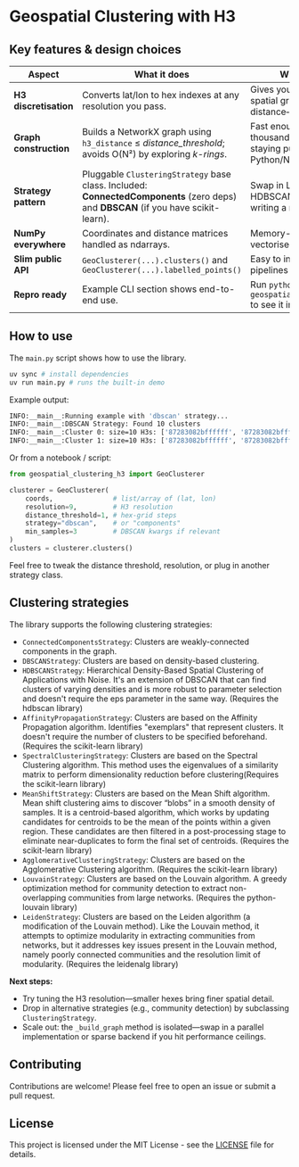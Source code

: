 # Geospatial Clustering with H3

## Key features & design choices

| Aspect                 | What it does                                                                                                                        | Why it matters                                                                  |
| ---------------------- | ----------------------------------------------------------------------------------------------------------------------------------- | ------------------------------------------------------------------------------- |
| **H3 discretisation**  | Converts lat/lon to hex indexes at any resolution you pass.                                                                         | Gives you a true equal-area spatial grid, perfect for distance‐only clustering. |
| **Graph construction** | Builds a NetworkX graph using `h3_distance` ≤ *distance\_threshold*; avoids O(N²) by exploring *k-rings*.                           | Fast enough for tens-of-thousands of points while staying pure-Python/NumPy.    |
| **Strategy pattern**   | Pluggable `ClusteringStrategy` base class. Included: **ConnectedComponents** (zero deps) and **DBSCAN** (if you have scikit-learn). | Swap in Louvain, Leiden, HDBSCAN, etc., just by writing a new strategy.         |
| **NumPy everywhere**   | Coordinates and distance matrices handled as ndarrays.                                                                              | Memory-efficient and vectorised where possible.                                 |
| **Slim public API**    | `GeoClusterer(...).clusters()` and `GeoClusterer(...).labelled_points()`                                                            | Easy to integrate in ETL pipelines or notebooks.                                |
| **Repro ready**        | Example CLI section shows end-to-end use.                                                                                           | Run `python geospatial_clustering_h3.py` to see it in action.                   |

## How to use

The `main.py` script shows how to use the library.
```bash
uv sync # install dependencies
uv run main.py # runs the built-in demo
```

Example output:
```bash
INFO:__main__:Running example with 'dbscan' strategy...
INFO:__main__:DBSCAN Strategy: Found 10 clusters
INFO:__main__:Cluster 0: size=10 H3s: ['87283082bffffff', '87283082bffffff', '87283082bffffff', '87283082bffffff', '87283082bffffff', '87283082bffffff', '87283082bffffff', '87283082bffffff', '87283082bffffff', '87283082bffffff']
INFO:__main__:Cluster 1: size=10 H3s: ['87283082bffffff', '87283082bffffff', '87283082bffffff', '87283082bffffff', '87283082bffffff', '87283082bffffff', '87283082bffffff', '87283082bffffff', '87283082bffffff', '87283082bffffff']
```



Or from a notebook / script:

```python
from geospatial_clustering_h3 import GeoClusterer

clusterer = GeoClusterer(
    coords,               # list/array of (lat, lon)
    resolution=9,         # H3 resolution
    distance_threshold=1, # hex-grid steps
    strategy="dbscan",    # or "components"
    min_samples=3         # DBSCAN kwargs if relevant
)
clusters = clusterer.clusters()
```

Feel free to tweak the distance threshold, resolution, or plug in another strategy class.

## Clustering strategies

The library supports the following clustering strategies:

* `ConnectedComponentsStrategy`: Clusters are weakly-connected components in the graph.
* `DBSCANStrategy`: Clusters are based on density-based clustering.
* `HDBSCANStrategy`: Hierarchical Density-Based Spatial Clustering of Applications with Noise. It's an extension of DBSCAN that can find clusters of varying densities and is more robust to parameter selection and doesn't require the eps parameter in the same way. (Requires the hdbscan library)
* `AffinityPropagationStrategy`: Clusters are based on the Affinity Propagation algorithm. Identifies "exemplars" that represent clusters. It doesn't require the number of clusters to be specified beforehand. (Requires the scikit-learn library)
* `SpectralClusteringStrategy`: Clusters are based on the Spectral Clustering algorithm. This method uses the eigenvalues of a similarity matrix to perform dimensionality reduction before clustering(Requires the scikit-learn library)
* `MeanShiftStrategy`: Clusters are based on the Mean Shift algorithm. Mean shift clustering aims to discover “blobs” in a smooth density of samples. It is a centroid-based algorithm, which works by updating candidates for centroids to be the mean of the points within a given region. These candidates are then filtered in a post-processing stage to eliminate near-duplicates to form the final set of centroids. (Requires the scikit-learn library)
* `AgglomerativeClusteringStrategy`: Clusters are based on the Agglomerative Clustering algorithm. (Requires the scikit-learn library)
* `LouvainStrategy`: Clusters are based on the Louvain algorithm. A greedy optimization method for community detection to extract non-overlapping communities from large networks. (Requires the python-louvain library)
* `LeidenStrategy`: Clusters are based on the Leiden algorithm (a modification of the Louvain method). Like the Louvain method, it attempts to optimize modularity in extracting communities from networks, but it addresses key issues present in the Louvain method, namely poorly connected communities and the resolution limit of modularity. (Requires the leidenalg library)


**Next steps:**

* Try tuning the H3 resolution—smaller hexes bring finer spatial detail.
* Drop in alternative strategies (e.g., community detection) by subclassing `ClusteringStrategy`.
* Scale out: the `_build_graph` method is isolated—swap in a parallel implementation or sparse backend if you hit performance ceilings.

## Contributing

Contributions are welcome! Please feel free to open an issue or submit a pull request.

## License

This project is licensed under the MIT License - see the [LICENSE](LICENSE) file for details.